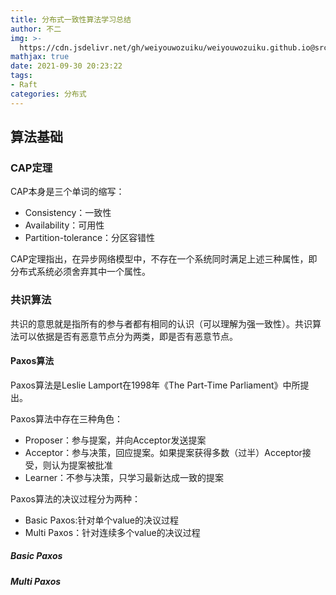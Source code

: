 ```yaml
---
title: 分布式一致性算法学习总结
author: 不二
img: >-
  https://cdn.jsdelivr.net/gh/weiyouwozuiku/weiyouwozuiku.github.io@src/source/_posts/PageImg/分布式一致性算法学习总结.jpg
mathjax: true
date: 2021-09-30 20:23:22
tags: 
- Raft
categories: 分布式
---
```


## 算法基础

### CAP定理

CAP本身是三个单词的缩写：

- Consistency：一致性
- Availability：可用性
- Partition-tolerance：分区容错性

CAP定理指出，在异步网络模型中，不存在一个系统同时满足上述三种属性，即分布式系统必须舍弃其中一个属性。

### 共识算法

共识的意思就是指所有的参与者都有相同的认识（可以理解为强一致性）。共识算法可以依据是否有恶意节点分为两类，即是否有恶意节点。

#### Paxos算法

Paxos算法是Leslie Lamport在1998年《The Part-Time Parliament》中所提出。

Paxos算法中存在三种角色：

- Proposer：参与提案，并向Acceptor发送提案
- Acceptor：参与决策，回应提案。如果提案获得多数（过半）Acceptor接受，则认为提案被批准
- Learner：不参与决策，只学习最新达成一致的提案

Paxos算法的决议过程分为两种：

- Basic Paxos:针对单个value的决议过程
- Multi Paxos：针对连续多个value的决议过程

##### Basic Paxos

##### Multi Paxos

